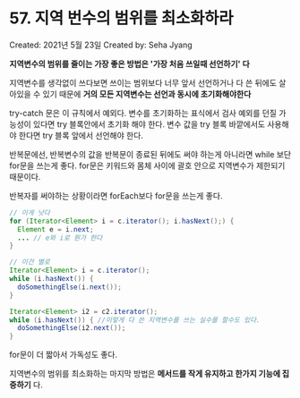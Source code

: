 # 57. 지역 번수의 범위를 최소화하라

Created: 2021년 5월 23일
Created by: Seha Jyang

**지역변수의 범위를 줄이는 가장 좋은 방법은 '가장 처음 쓰일때 선언하기' 다**

지역변수를 생각없이 쓰다보면 쓰이는 범위보다 너무 앞서 선언하거나 다 쓴 뒤에도 살아있을 수 있기 때문에 **거의 모든 지역변수는 선언과 동시에 초기화해야한다**

try-catch 문은 이 규칙에서 예외다. 변수를 초기화하는 표식에서 검사 예외를 던질 가능성이 있다면 try 블록안에서 초기화 해야 한다. 변수 값을 try 블록 바깥에서도 사용해야 한다면 try 블록 앞에서 선언해야 한다.

반복문에선, 반복변수의 값을 반복문이 종료된 뒤에도 써야 하는게 아니라면 while 보단 for문을 쓰는게 좋다. for문은 키워드와 몸체 사이에 괄호 안으로 지역변수가 제한되기 때문이다.

반복자를 써야하는 상황이라면 forEach보다 for문을 쓰는게 좋다.

```java
// 이게 낫다
for (Iterator<Element> i = c.iterator(); i.hasNext();) {
  Element e = i.next;
  ... // e와 i로 뭔가 한다
}

// 이건 별로
Iterator<Element> i = c.iterator();
while (i.hasNext()) {
  doSomethingElse(i.next());
}

Iterator<Element> i2 = c2.iterator();
while (i.hasNext()) { //이렇게 다 쓴 지역변수를 쓰는 실수를 할수도 있다.
  doSomethingElse(i2.next());
}
```

for문이 더 짧아서 가독성도 좋다.

지역변수의 범위를 최소화하는 마지막 방법은 **메서드를 작게 유지하고 한가지 기능에 집중하기** 다.